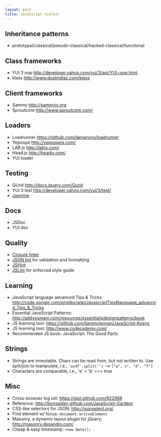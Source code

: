 ```yaml
---
layout: post
title: JavaScript toolkit
---
```


## Inheritance patterns

* prototypal/classical/pseudo-classical/hacked-classical/functional

## Class frameworks

* YUI 3 oop http://developer.yahoo.com/yui/3/api/YUI~oop.html
* klass http://www.dustindiaz.com/klass

## Client frameworks

* Sammy http://sammyjs.org
* Sproutcore http://www.sproutcore.com/

## Loaders

* Loadrunner https://github.com/danwrong/loadrunner
* Yepnope http://yepnopejs.com/
* LAB.js http://labjs.com/
* Head.js http://headjs.com/
* YUI loader

## Testing

* QUnit http://docs.jquery.com/Qunit
* YUI 3 test http://developer.yahoo.com/yui/3/test/
* [Jasmine](http://pivotal.github.com/jasmine/)

## Docs

* JSDoc
* YUI doc

## Quality

* [Closure linter](http://code.google.com/closure/utilities/)
* [JSON lint](http://jsonlint.com/) for validation and formatting
* [JSHint](http://www.jshint.com/)
* [JSLint](http://www.jslint.com/) for enforced style guide

## Learning

* JavaScript language advanced Tips & Tricks: http://code.google.com/p/jslibs/wiki/JavascriptTips#language_advanced_Tips_&_Tricks
* Essential JavaScript Patterns: http://addyosmani.com/resources/essentialjsdesignpatterns/book
* JS learning tool: https://github.com/liammclennan/JavaScript-Koans
* JS learning tool: http://www.codecademy.com/
* Recommended JS book: JavaScript: The Good Parts

## Strings

* Strings are immutable. Chars can be read from, but not written to. Use split/join to manipulate, i.e., `'asdf'.split('')` --> `["a", s", "d", "f"]`
* Characters are comparable, i.e., 'a' < 'b' === true

## Misc

* Cross-browser log util: https://gist.github.com/922988
* Reference: http://bonsaiden.github.com/JavaScript-Garden/
* CSS-like selectors for JSON: http://jsonselect.org/
* Find element w/ focus: `document.activeElement`
* Masonry, a dynamic layout plugin for jQuery: http://masonry.desandro.com/
* Cheap & easy timestamp: `+new Date();`